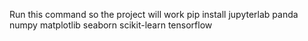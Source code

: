 Run this command so the project will work
pip install jupyterlab panda numpy matplotlib seaborn scikit-learn tensorflow

